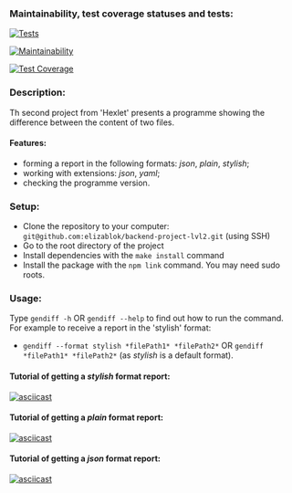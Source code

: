### Maintainability, test coverage statuses and tests:
[![Tests](https://github.com/elizablok/backend-project-lvl2/actions/workflows/node-ci.yml/badge.svg)](https://github.com/elizablok/backend-project-lvl2/actions/workflows/node-ci.yml)

[![Maintainability](https://api.codeclimate.com/v1/badges/78ad88dafa56eede88a0/maintainability)](https://codeclimate.com/github/elizablok/backend-project-lvl2/maintainability)

[![Test Coverage](https://api.codeclimate.com/v1/badges/78ad88dafa56eede88a0/test_coverage)](https://codeclimate.com/github/elizablok/backend-project-lvl2/test_coverage)

### Description:

Th second project from 'Hexlet' presents a programme showing the difference between the content of two files. 

#### Features:
- forming a report in the following formats: *json*, *plain*, *stylish*;
- working with extensions: *json*, *yaml*;
- checking the programme version.

### Setup:
* Clone the repository to your computer: `git@github.com:elizablok/backend-project-lvl2.git` (using SSH)
* Go to the root directory of the project
* Install dependencies with the `make install` command
* Install the package with the `npm link` command. You may need sudo roots.

### Usage:
Type `gendiff -h` OR `gendiff --help` to find out how to run the command.
For example to receive a report in the 'stylish' format:
- `gendiff --format stylish *filePath1* *filePath2*` OR `gendiff *filePath1* *filePath2*` (as *stylish* is a default format).

#### Tutorial of getting a *stylish* format report:
[![asciicast](https://asciinema.org/a/489297.svg)](https://asciinema.org/a/489297)

#### Tutorial of getting a *plain* format report:
[![asciicast](https://asciinema.org/a/489299.svg)](https://asciinema.org/a/489299)

#### Tutorial of getting a *json* format report:
[![asciicast](https://asciinema.org/a/489300.svg)](https://asciinema.org/a/489300)
